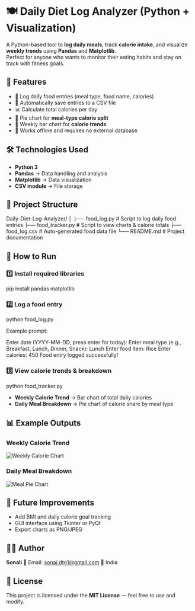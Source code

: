 
# 🍽️ Daily Diet Log Analyzer (Python + Visualization)

A Python-based tool to **log daily meals**, track **calorie intake**, and visualize **weekly trends** using **Pandas** and **Matplotlib**.  
Perfect for anyone who wants to monitor their eating habits and stay on track with fitness goals.



## 📌 Features

- 📝 Log daily food entries (meal type, food name, calories)
- 💾 Automatically save entries to a CSV file
- 📊 Calculate total calories per day
- 🥗 Pie chart for **meal-type calorie split**
- 📅 Weekly bar chart for **calorie trends**
- 🚀 Works offline and requires no external database



## 🛠️ Technologies Used

- **Python 3**
- **Pandas** → Data handling and analysis
- **Matplotlib** → Data visualization
- **CSV module** → File storage



## 📂 Project Structure

Daily-Diet-Log-Analyzer/
│
├── food\_log.py        # Script to log daily food entries
├── food\_tracker.py    # Script to view charts & calorie totals
├── food\_log.csv       # Auto-generated food data file
└── README.md          # Project documentation





## 🚀 How to Run

### 1️⃣ Install required libraries

pip install pandas matplotlib


### 2️⃣ Log a food entry
python food_log.py

Example prompt:

Enter date (YYYY-MM-DD, press enter for today): 
Enter meal type (e.g., Breakfast, Lunch, Dinner, Snack): Lunch
Enter food item: Rice
Enter calories: 450
Food entry logged successfully!


### 3️⃣ View calorie trends & breakdown

python food_tracker.py

* **Weekly Calorie Trend** → Bar chart of total daily calories
* **Daily Meal Breakdown** → Pie chart of calorie share by meal type


## 📊 Example Outputs

### **Weekly Calorie Trend**

![Weekly Calorie Chart](screenshots/weekly_chart.png)

### **Daily Meal Breakdown**

![Meal Pie Chart](screenshots/pie_chart.png)



## 📌 Future Improvements

* Add BMI and daily calorie goal tracking
* GUI interface using Tkinter or PyQt
* Export charts as PNG/JPEG



## 👩‍💻 Author

**Sonali**
📧 Email: [sonai.dtg1@gmail.com](mailto:sonai.dtg1@gmail.com)
📍 India



## 📜 License

This project is licensed under the **MIT License** — feel free to use and modify.



